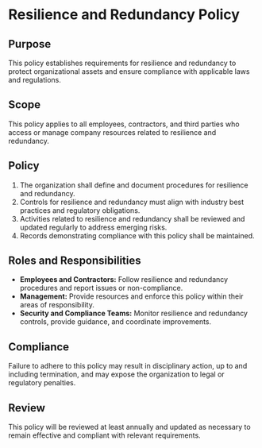 # Resilience and Redundancy Policy

## Purpose
This policy establishes requirements for resilience and redundancy to protect organizational assets and ensure compliance with applicable laws and regulations.

## Scope
This policy applies to all employees, contractors, and third parties who access or manage company resources related to resilience and redundancy.

## Policy
1. The organization shall define and document procedures for resilience and redundancy.
2. Controls for resilience and redundancy must align with industry best practices and regulatory obligations.
3. Activities related to resilience and redundancy shall be reviewed and updated regularly to address emerging risks.
4. Records demonstrating compliance with this policy shall be maintained.

## Roles and Responsibilities
- **Employees and Contractors:** Follow resilience and redundancy procedures and report issues or non-compliance.
- **Management:** Provide resources and enforce this policy within their areas of responsibility.
- **Security and Compliance Teams:** Monitor resilience and redundancy controls, provide guidance, and coordinate improvements.

## Compliance
Failure to adhere to this policy may result in disciplinary action, up to and including termination, and may expose the organization to legal or regulatory penalties.

## Review
This policy will be reviewed at least annually and updated as necessary to remain effective and compliant with relevant requirements.
